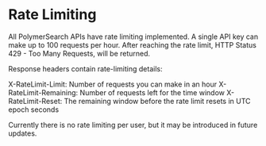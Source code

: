 # Rate Limiting

All PolymerSearch APIs have rate limiting implemented. A single API key can make up to 100 requests per hour. After reaching the rate limit, HTTP Status 429 - Too Many Requests, will be returned.

Response headers contain rate-limiting details:

X-RateLimit-Limit: Number of requests you can make in an hour
X-RateLimit-Remaining: Number of requests left for the time window
X-RateLimit-Reset: The remaining window before the rate limit resets in UTC epoch seconds

Currently there is no rate limiting per user, but it may be introduced in future updates.